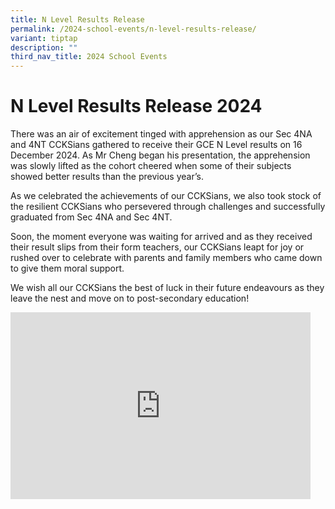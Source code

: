 ```yaml
---
title: N Level Results Release
permalink: /2024-school-events/n-level-results-release/
variant: tiptap
description: ""
third_nav_title: 2024 School Events
---
```

<h1><strong>N Level Results Release 2024</strong></h1>
<p>There was an air of excitement tinged with apprehension as our Sec 4NA
and 4NT CCKSians gathered to receive their GCE N Level results on 16 December
2024. As Mr Cheng began his presentation, the apprehension was slowly lifted
as the cohort cheered when some of their subjects showed better results
than the previous year’s.</p>
<p>As we celebrated the achievements of our CCKSians, we also took stock
of the resilient CCKSians who persevered through challenges and successfully
graduated from Sec 4NA and Sec 4NT.</p>
<p>Soon, the moment everyone was waiting for arrived and as they received
their result slips from their form teachers, our CCKSians leapt for joy
or rushed over to celebrate with parents and family members who came down
to give them moral support.</p>
<p>We wish all our CCKSians the best of luck in their future endeavours as
they leave the nest and move on to post-secondary education!</p>
<div class="iframe-wrapper">
<iframe height="299" width="480" allowfullscreen="true" frameborder="0" src="https://docs.google.com/presentation/d/e/2PACX-1vSk0dJx3qY_87aZYKqz38V0hJ5LTmduTSc19-4L36tqQBtJh2JCZf9xN34oQK74NUIXlxiXuFAUOkGr/embed?start=true&amp;loop=true&amp;delayms=3000"></iframe>
</div>
<p></p>